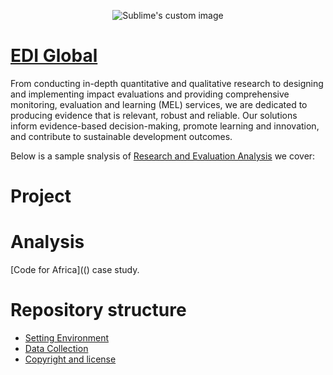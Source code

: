 <p align="center">
  <img src="https://avatars.githubusercontent.com/u/2786364?s=200&v=4" alt="Sublime's custom image"/>
</p>

# [EDI Global](https://edi-global.com/)
From conducting in-depth quantitative and qualitative research to designing and implementing impact evaluations and providing comprehensive monitoring, evaluation and learning (MEL) services, we are dedicated to producing evidence that is relevant, robust and reliable. Our solutions inform evidence-based decision-making, promote learning and innovation, and contribute to sustainable development outcomes.

Below is a sample snalysis of [Research and Evaluation  Analysis](https://edi-global.com/projects/) we cover:

# Project

# Analysis
[Code for Africa](() case study.

# Repository structure

* [Setting Environment]()
* [Data Collection]()
* [Copyright and license]()
